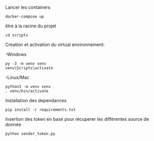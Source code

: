 Lancer les containers
```
docker-compose up 
```

être à la racine du projet
```
cd scripts
```

Creation et activation du virtual environnement:

-Windows
```
py -3 -m venv venv
venv\Scripts\activate
```

-Linux/Mac
```
python3 -m venv venv
. venv/bin/activate
```

Installation des dependances
```
pip install -r requirements.txt
```

Insertion des token en base pour récuperer les différentes source de donnée
```
python sender_token.py
```
